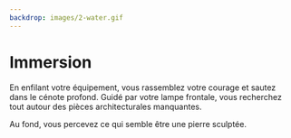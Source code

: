 ```yaml
---
backdrop: images/2-water.gif
---
```


# Immersion

En enfilant votre équipement, vous rassemblez votre courage et sautez dans le cénote profond. Guidé par votre lampe frontale, vous recherchez tout autour des pièces architecturales manquantes.

Au fond, vous percevez ce qui semble être une pierre sculptée.

<Item id="13" />

<Page url="378" instructions="Lorsque vous saisissez la pierre, elle se brise en plusieurs morceaux." condition="13" action="Ramasser les morceaux et retourner à la surface" />

